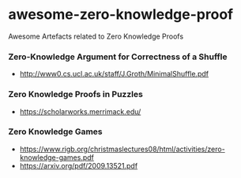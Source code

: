 # awesome-zero-knowledge-proof
Awesome Artefacts related to Zero Knowledge Proofs

### Zero-Knowledge Argument for Correctness of a Shuffle
- http://www0.cs.ucl.ac.uk/staff/J.Groth/MinimalShuffle.pdf

### Zero Knowledge Proofs in Puzzles
- https://scholarworks.merrimack.edu/

### Zero Knowledge Games
- https://www.rigb.org/christmaslectures08/html/activities/zero-knowledge-games.pdf
- https://arxiv.org/pdf/2009.13521.pdf
